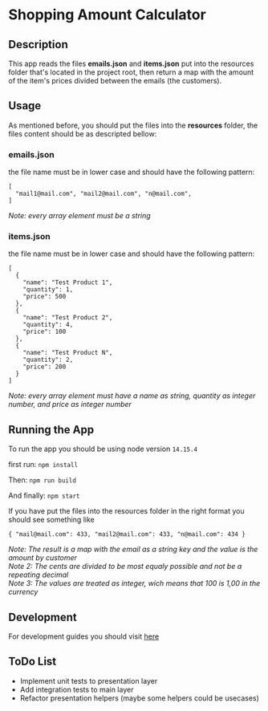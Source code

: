# Shopping Amount Calculator

## Description
This app reads the files **emails.json** and **items.json** put into the resources folder that's located in
the project root, then return a map with the amount of the item's prices divided between the emails (the
customers).  

## Usage
As mentioned before, you should put the files into the **resources** folder, the files content should be as
descripted bellow:

### emails.json
the file name must be in lower case and should have the following pattern:
```
[
  "mail1@mail.com", "mail2@mail.com", "n@mail.com",
]
```
*Note: every array element must be a string*

### items.json
the file name must be in lower case and should have the following pattern:
```
[
  {
    "name": "Test Product 1",
    "quantity": 1,
    "price": 500
  },
  {
    "name": "Test Product 2",
    "quantity": 4,
    "price": 100
  },
  {
    "name": "Test Product N",
    "quantity": 2,
    "price": 200
  }
]
```
*Note: every array element must have a name as string, quantity as integer number, and price as integer
number*

## Running the App

To run the app you should be using node version `14.15.4`

first run: `npm install`

Then: `npm run build`

And finally: `npm start`

If you have put the files into the resources folder in the right format you should see something like
```
{ "mail@mail.com": 433, "mail2@mail.com": 433, "n@mail.com": 434 }
```
*Note: The result is a map with the email as a string key and the value is the amount by customer*  
*Note 2: The cents are divided to be most equaly possible and not be a repeating decimal*  
*Note 3: The values are treated as integer, wich means that 100 is 1,00 in the currency*  

## Development

For development guides you should visit [here](docs/development.md)

## ToDo List

- Implement unit tests to presentation layer
- Add integration tests to main layer
- Refactor presentation helpers (maybe some helpers could be usecases)